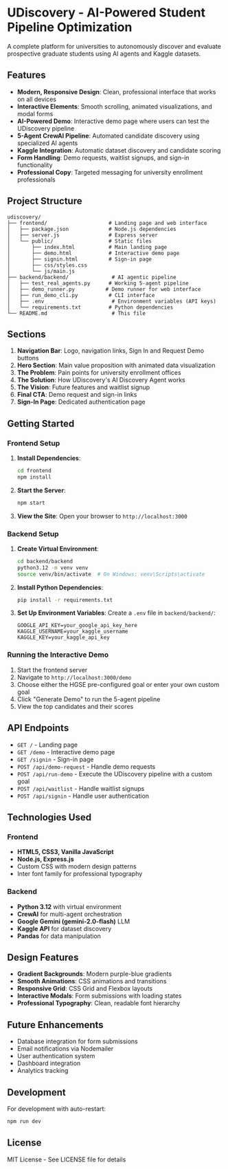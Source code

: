 # UDiscovery - AI-Powered Student Pipeline Optimization

A complete platform for universities to autonomously discover and evaluate prospective graduate students using AI agents and Kaggle datasets.

## Features

- **Modern, Responsive Design**: Clean, professional interface that works on all devices
- **Interactive Elements**: Smooth scrolling, animated visualizations, and modal forms
- **AI-Powered Demo**: Interactive demo page where users can test the UDiscovery pipeline
- **5-Agent CrewAI Pipeline**: Automated candidate discovery using specialized AI agents
- **Kaggle Integration**: Automatic dataset discovery and candidate scoring
- **Form Handling**: Demo requests, waitlist signups, and sign-in functionality
- **Professional Copy**: Targeted messaging for university enrollment professionals

## Project Structure

```
udiscovery/
├── frontend/                    # Landing page and web interface
│   ├── package.json             # Node.js dependencies
│   ├── server.js                # Express server
│   └── public/                  # Static files
│       ├── index.html           # Main landing page
│       ├── demo.html            # Interactive demo page
│       ├── signin.html          # Sign-in page
│       ├── css/styles.css
│       └── js/main.js
├── backend/backend/              # AI agentic pipeline
│   ├── test_real_agents.py      # Working 5-agent pipeline
│   ├── demo_runner.py          # Demo runner for web interface
│   ├── run_demo_cli.py          # CLI interface
│   ├── .env                      # Environment variables (API keys)
│   └── requirements.txt         # Python dependencies
└── README.md                     # This file
```

## Sections

1. **Navigation Bar**: Logo, navigation links, Sign In and Request Demo buttons
2. **Hero Section**: Main value proposition with animated data visualization
3. **The Problem**: Pain points for university enrollment offices
4. **The Solution**: How UDiscovery's AI Discovery Agent works
5. **The Vision**: Future features and waitlist signup
6. **Final CTA**: Demo request and sign-in links
7. **Sign-In Page**: Dedicated authentication page

## Getting Started

### Frontend Setup

1. **Install Dependencies**:
   ```bash
   cd frontend
   npm install
   ```

2. **Start the Server**:
   ```bash
   npm start
   ```

3. **View the Site**:
   Open your browser to `http://localhost:3000`

### Backend Setup

1. **Create Virtual Environment**:
   ```bash
   cd backend/backend
   python3.12 -m venv venv
   source venv/bin/activate  # On Windows: venv\Scripts\activate
   ```

2. **Install Python Dependencies**:
   ```bash
   pip install -r requirements.txt
   ```

3. **Set Up Environment Variables**:
   Create a `.env` file in `backend/backend/`:
   ```env
   GOOGLE_API_KEY=your_google_api_key_here
   KAGGLE_USERNAME=your_kaggle_username
   KAGGLE_KEY=your_kaggle_api_key
   ```

### Running the Interactive Demo

1. Start the frontend server
2. Navigate to `http://localhost:3000/demo`
3. Choose either the HGSE pre-configured goal or enter your own custom goal
4. Click "Generate Demo" to run the 5-agent pipeline
5. View the top candidates and their scores

## API Endpoints

- `GET /` - Landing page
- `GET /demo` - Interactive demo page
- `GET /signin` - Sign-in page
- `POST /api/demo-request` - Handle demo requests
- `POST /api/run-demo` - Execute the UDiscovery pipeline with a custom goal
- `POST /api/waitlist` - Handle waitlist signups
- `POST /api/signin` - Handle user authentication

## Technologies Used

### Frontend
- **HTML5, CSS3, Vanilla JavaScript**
- **Node.js, Express.js**
- Custom CSS with modern design patterns
- Inter font family for professional typography

### Backend
- **Python 3.12** with virtual environment
- **CrewAI** for multi-agent orchestration
- **Google Gemini (gemini-2.0-flash)** LLM
- **Kaggle API** for dataset discovery
- **Pandas** for data manipulation

## Design Features

- **Gradient Backgrounds**: Modern purple-blue gradients
- **Smooth Animations**: CSS animations and transitions
- **Responsive Grid**: CSS Grid and Flexbox layouts
- **Interactive Modals**: Form submissions with loading states
- **Professional Typography**: Clean, readable font hierarchy

## Future Enhancements

- Database integration for form submissions
- Email notifications via Nodemailer
- User authentication system
- Dashboard integration
- Analytics tracking

## Development

For development with auto-restart:
```bash
npm run dev
```

## License

MIT License - See LICENSE file for details
